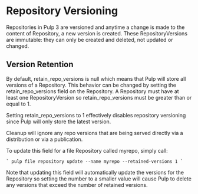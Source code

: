# Repository Versioning

Repositories in Pulp 3 are versioned and anytime a change is made to the content of Repository, a
new version is created. These RepositoryVersions are immutable: they can only be created and
deleted, not updated or changed.

## Version Retention

By default, retain_repo_versions is null which means that Pulp will store all versions of a
Repository. This behavior can be changed by setting the retain_repo_versions field on the
Repository. A Repository must have at least one RepositoryVersion so retain_repo_versions must be
greater than or equal to 1.

Setting retain_repo_versions to 1 effectively disables repository versioning since Pulp will only
store the latest version.

Cleanup will ignore any repo versions that are being served directly via a distribution or via a
publication.

To update this field for a file Repository called myrepo, simply call:

`` `
pulp file repository update --name myrepo --retained-versions 1
` ``

Note that updating this field will automatically update the versions for the Repository so setting
the number to a smaller value will cause Pulp to delete any versions that exceed the number of
retained versions.
